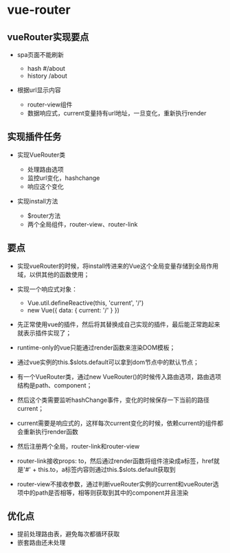 # vue-router

## vueRouter实现要点

* spa页面不能刷新

  * hash #/about
  * history /about

* 根据url显示内容

  * router-view组件
  * 数据响应式，current变量持有url地址，一旦变化，重新执行render

## 实现插件任务

* 实现VueRouter类

  * 处理路由选项
  * 监控url变化，hashchange
  * 响应这个变化

* 实现install方法

  * $router方法
  * 两个全局组件，router-view、router-link

## 要点

* 实现vueRouter的时候，将install传进来的Vue这个全局变量存储到全局作用域，以供其他的函数使用；
* 实现一个响应式对象：

  * Vue.util.defineReactive(this, 'current', '/')
  * new Vue({ data: { current: '/' } })

* 先正常使用vue的插件，然后将其替换成自己实现的插件，最后能正常跑起来就表示插件实现了；
* runtime-only的vue只能通过render函数来渲染DOM模板；
* 通过vue实例的this.$slots.default可以拿到dom节点中的默认节点；

* 有一个VueRouter类，通过new VueRouter()的时候传入路由选项，路由选项结构是path、component；
* 然后这个类需要监听hashChange事件，变化的时候保存一下当前的路径current；
* current需要是响应式的，这样每次current变化的时候，依赖current的组件都会重新执行render函数
* 然后注册两个全局，router-link和router-view
* router-link接收props: to，然后通过render函数将组件渲染成a标签，href就是'#' + this.to，a标签内容则通过this.$slots.default获取到
* router-view不接收参数，通过判断vueRouter实例的current和vueRouter选项中的path是否相等，相等则获取到其中的component并且渲染

## 优化点

* 提前处理路由表，避免每次都循环获取
* 嵌套路由还未处理
